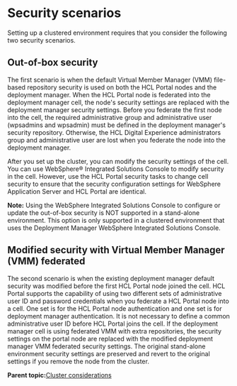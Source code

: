 # Security scenarios

Setting up a clustered environment requires that you consider the following two security scenarios.

## Out-of-box security

The first scenario is when the default Virtual Member Manager \(VMM\) file-based repository security is used on both the HCL Portal nodes and the deployment manager. When the HCL Portal node is federated into the deployment manager cell, the node's security settings are replaced with the deployment manager security settings. Before you federate the first node into the cell, the required administrative group and administrative user \(wpsadmins and wpsadmin\) must be defined in the deployment manager's security repository. Otherwise, the HCL Digital Experience administrators group and administrative user are lost when you federate the node into the deployment manager.

After you set up the cluster, you can modify the security settings of the cell. You can use WebSphere® Integrated Solutions Console to modify security in the cell. However, use the HCL Portal security tasks to change cell security to ensure that the security configuration settings for WebSphere Application Server and HCL Portal are identical.

**Note:** Using the WebSphere Integrated Solutions Console to configure or update the out-of-box security is NOT supported in a stand-alone environment. This option is only supported in a clustered environment that uses the Deployment Manager WebSphere Integrated Solutions Console.

## Modified security with Virtual Member Manager \(VMM\) federated

The second scenario is when the existing deployment manager default security was modified before the first HCL Portal node joined the cell. HCL Portal supports the capability of using two different sets of administrative user ID and password credentials when you federate a HCL Portal node into a cell. One set is for the HCL Portal node authentication and one set is for deployment manager authentication. It is not necessary to define a common administrative user ID before HCL Portal joins the cell. If the deployment manager cell is using federated VMM with extra repositories, the security settings on the portal node are replaced with the modified deployment manager VMM federated security settings. The original stand-alone environment security settings are preserved and revert to the original settings if you remove the node from the cluster.

**Parent topic:**[Cluster considerations](../plan/plan_clus_ovr.md)

